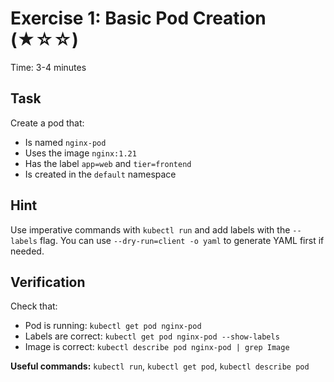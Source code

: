 # Exercise 1: Basic Pod Creation (★☆☆)

Time: 3-4 minutes

## Task

Create a pod that:

- Is named `nginx-pod`
- Uses the image `nginx:1.21`
- Has the label `app=web` and `tier=frontend`
- Is created in the `default` namespace

## Hint

Use imperative commands with `kubectl run` and add labels with the `--labels` flag.
You can use `--dry-run=client -o yaml` to generate YAML first if needed.

## Verification

Check that:

- Pod is running: `kubectl get pod nginx-pod`
- Labels are correct: `kubectl get pod nginx-pod --show-labels`
- Image is correct: `kubectl describe pod nginx-pod | grep Image`

**Useful commands:** `kubectl run`, `kubectl get pod`, `kubectl describe pod`
